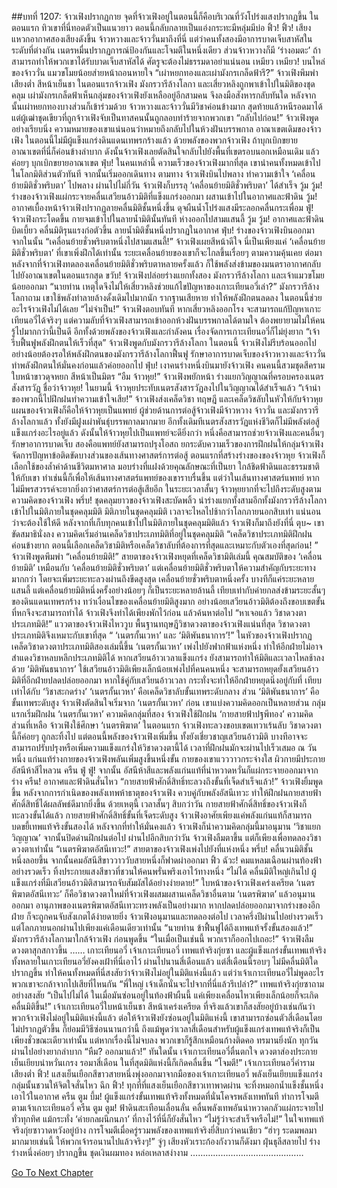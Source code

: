 ##บทที่ 1207: จ้าวเฟิงปรากฏกาย
จุดที่จ้าวเฟิงอยู่ในตอนนี้ก็คือบริเวณที่วังโปร่งแสงปรากฏขึ้น
ในตอนแรก ทิวเขาที่นี่ทอดตัวเป็นแนวยาว ตอนนี้กลับกลายเป็นแอ่งกระทะมีหลุ่มมีบ่อ
ฟิ้ว! ฟิ้ว!
เสียงแหวกอากาศสองเสียงดังขึ้น จ้าวหวางและจ้าววั่นมาถึงที่นี่
แต่ว่าคนทั้งสองมีอาการบาดเจ็บสาหัสในระดับที่ต่างกัน
เนตรหมื่นปรากฏการณ์ป้องกันและโจมตีในหนึ่งเดียว ส่วนจ้าวหวางก็มี ‘ร่างอมตะ’ ถ้าสามารถทำให้พวกเขาได้รับบาดเจ็บสาหัสได้ ศัตรูจะต้องไม่ธรรมดาอย่าแน่นอน
เหมียว เหมียว!
บนไหล่ของจ้าววั่น แมวขโมยน้อยส่ายหน้าถอนหายใจ
“เผ่าหยกทองและเผ่ามังกรเกล็ดฟ้ารึ?”
จ้าวเฟิงพึมพำเสียงต่ำ สีหน้าเย็นชา
ในตอนแรกจ้าวเฟิง มังกรวารีล้างโลกา และเสี่ยวหลิงถูกพาเข้าไปในมิติของชุดคลุม
เผ่ามังกรเกล็ดฟ้าเห็นกลุ่มของจ้าวเฟิงยังเหลืออยู่อีกสามคน จึงลงมือสังหารกลับทันใด หลังจากนั้นเผ่าหยกทองบางส่วนก็เข้าร่วมด้วย
จ้าวหวางและจ้าววั่นมีวิชาค่อนข้างมาก สุดท้ายแล้วหนีรอดมาได้ แต่ผู้เฒ่าชุดเขียวที่ถูกจ้าวเฟิงจับเป็นทาสคนนั้นถูกลอบทำร้ายจากพวกเขา
“กลับไปก่อน!”
จ้าวเฟิงพูดอย่างเรียบนิ่ง
ความหมายของเขาแน่นอนว่าหมายถึงกลับไปในห้วงฝันบรรพกาล อาณาเขตเดิมของจ้าวเฟิง
ในตอนนี้ไม่มีผู้แข็งแกร่งดินแดนเทพรกร้างแล้ว ด้วยพลังของพวกจ้าวเฟิง ถ้าบุกเบิกขยายอาณาเขตที่นี่ก็ค่อนข้างลำบาก
ดังนั้นจ้าวเฟิงเลยตัดสินใจกลับไปยังพื้นที่เขตรอบนอกเหมือนเดิม แล้วค่อยๆ บุกเบิกขยายอาณาเขต
ฟุ่บ!
ในคนเหล่านี้ ความเร็วของจ้าวเฟิงมากที่สุด เขานำคนทั้งหมดเข้าไปในโลกมิติส่วนตัวทันที จากนั้นเริ่มออกเดินทาง
ตามทาง จ้าวเฟิงบินไปพลาง ทำความเข้าใจ ‘เคลื่อนย้ายมิติชั่วพริบตา’ ไปพลาง
ผ่านไปไม่กี่วัน จ้าวเฟิงก็บรรลุ ‘เคลื่อนย้ายมิติชั่วพริบตา’ ได้สำเร็จ
วู้ม วู้ม!
ร่างของจ้าวเฟิงแผ่กระจายคลื่นเสวียนอ้าวมิติที่แข็งแกร่งออกมา ผสานเข้าไปในอากาศและฟ้าดิน
วู้ม!
อากาศเบื้องหน้าจ้าวเฟิงปรากฏลายคลื่นมิติชั้นหนึ่งขึ้น ดุจผืนน้ำโปร่งแสงมีระลอกคลื่นกระเพื่อม
ฟู่!
จ้าวเฟิงกระโดดขึ้น กายจมเข้าไปในลายน้ำมิตินั้นทันที
ห่างออกไปสามแสนลี้
วู้ม วู้ม!
อากาศและฟ้าดินบิดเบี้ยว คลื่นมิติรุนแรงก่อตัวขึ้น ลายน้ำมิติชั้นหนึ่งปรากฏในอากาศ
ฟุ่บ!
ร่างของจ้าวเฟิงบินออกมาจากในนั้น
“เคลื่อนย้ายชั่วพริบตาหนึ่งไปสามแสนลี้!”
จ้าวเฟิงเผยสีหน้าดีใจ
นี่เป็นเพียงแค่ ‘เคลื่อนย้ายมิติชั่วพริบตา’ ที่เขาเพิ่งฝึกได้เท่านั้น ระยะเคลื่อนย้ายของเขาก็จะไกลขึ้นเรื่อยๆ ตามความคุ้นเคย
ต่อมา หลังจากที่จ้าวเฟิงทดลองเคลื่อนย้ายมิติชั่วพริบตาหลายครั้งแล้ว ก็ใช้พลังส่งข้ามของมนตราอากาศกลับไปยังอาณาเขตในตอนแรกสุด
ขวับ!
จ้าวเฟิงปล่อยร่างแยกทั้งสอง มังกรวารีล้างโลกา และเจ้าแมวขโมยน้อยออกมา
“นายท่าน เหตุใดจึงไม่ให้เสี่ยวหลิงช่วยแก้ไขปัญหาของเกาะเทียนอวี่เล่า?”
มังกรวารีล้างโลกาถาม
เขาใช้พลังทำลายล้างดั้งเดิมไปมากนัก รากฐานเสียหาย ทำให้พลังฝึกตนลดลง ในตอนนี้ช่วยอะไรจ้าวเฟิงไม่ได้เลย
“ไม่จำเป็น!”
จ้าวเฟิงตอบทันที
หากเสี่ยวหลิงออกโรง จะสามารถแก้ปัญหาเกาะเทียนอวี่ได้จริงๆ
แต่ความลับที่จ้าวเฟิงสามารถเข้าออกห้วงฝันบรรพกาลได้ตามใจ ต้องพยายามไม่ให้คนรู้ไปมากกว่านี้เป็นดี
อีกทั้งด้วยพลังของจ้าวเฟิงและกำลังคน เรื่องจัดการเกาะเทียนอวี่ก็ไม่ยุ่งยาก
“เจ้ารีบฟื้นฟูพลังฝึกตนให้เร็วที่สุด”
จ้าวเฟิงพูดกับมังกรวารีล้างโลกา
ในตอนนี้ จ้าวเฟิงไม่รีบร้อนออกไป อย่างน้อยต้องรอให้พลังฝึกตนของมังกรวารีล้างโลกาฟื้นฟู รักษาอาการบาดเจ็บของจ้าวหวางและจ้าววั่น ทำพลังฝึกตนให้มั่นคงก่อนแล้วค่อยออกไป
ฟุ่บ!
เงาคนร่างหนึ่งบินมายังจ้าวเฟิง
คนคนนี้สวมชุดสีคราม ใบหน้าขาวดุจหยก สีหน้าเป็นมิตร
“อืม จ้าวหุย!”
จ้าวเฟิงพยักหน้า
ร่างแยกวิญญาณที่ครอบครองเนตรสังสารวัฏ ชื่อว่าจ้าวหุย!
ในยามนี้ จ้าวหุยประทับเนตรสังสารวัฏลงไปในวิญญาณได้สำเร็จแล้ว
“เจ้านำของพวกนี้ไปฝึกฝนทำความเข้าใจเสีย!”
จ้าวเฟิงส่งเคล็ดวิชา ทฤษฎี และเคล็ดวิชลับในหัวให้กับจ้าวหุย
แผนของจ้าวเฟิงก็คือให้จ้าวหุยเป็นแพทย์
ผู้ช่วยด้านการต่อสู้จ้าวเฟิงมีจ้าวหวาง จ้าววั่น และมังกรวารีล้างโลกาแล้ว ทั้งยังมีฝูงเผ่าพันธุ์บรรพกาลมากมาย
อีกทั้งเดิมทีเนตรสังสารวัฏแห่งชีวิตก็ไม่มีพลังต่อสู้แข็งแกร่งอะไรอยู่แล้ว
ดังนั้นให้จ้าวหุยไปเป็นแพทย์จะดียิ่งกว่า
หนึ่งคือสามารถช่วยจ้าวเฟิงและคนอื่นๆ รักษาอาการบาดเจ็บ
สองคือแพทย์ยังสามารถปรุงโอสถ ยกระดับความเร็วของการฝึกฝนให้กลุ่มจ้าวเฟิง จัดการปัญหาข้อติดขัดบางส่วนของเส้นทางศาสตร์การต่อสู้
ตอนแรกที่สร้างร่างของของจ้าวหุย จ้าวเฟิงก็เลือกใช้ของล้ำค่าด้านชีวิตมหาศาล มอบร่างที่แฝงด้วยคุณลักษณะที่เป็นยา ใกล้ชิดฟ้าดินและธรรมชาติให้กับเขา
ทำเช่นนี้ก็เพื่อให้เส้นทางศาสตร์แพทย์ของเขาราบรื่นขึ้น
แต่ว่าในเส้นทางศาสตร์แพทย์ หากไม่มีพรสวรรค์จะยากยิ่งกว่าศาสตร์การต่อสู้เสียอีก
ในระยะเวลาสั้นๆ จ้าวหุยยากที่จะไปถึงระดับสูงตามความคิดของจ้าวเฟิง
พรึ่บ!
ชุดคลุมยาวของจ้าวเฟิงสะบัดพลิ้ว นำร่างแยกทั้งสามอีกทั้งมังกรวารีล้างโลกาเข้าไปในมิติภายในชุดคลุมมิติ
มิติภายในชุดคลุมมิติ เวลาจะไหลไปช้ากว่าโลกภายนอกสิบเท่า แน่นอนว่าจะต้องใช้ให้ดี
หลังจากที่เก็บทุกคนเข้าไปในมิติภายในชุดคลุมมิติแล้ว จ้าวเฟิงก็มาถึงยังที่นี่
ตุบ~
เขาขัดสมาธินั่งลง ความคิดเริ่มอ่านเคล็ดวิชาประเภทมิติที่อยู่ในชุดคลุมมิติ
“เคล็ดวิชาประเภทมิติฝึกฝนค่อนข้างยาก ตอนนี้เลือกเคล็ดวิชามิติหรือเคล็ดวิชาลับที่ต้องการที่สุดและเหมาะกับตัวเองที่สุดก่อน! ”
จ้าวเฟิงพูดพึมพำ
“เคลื่อนย้ายมิติ!”
สายตาของจ้าวเฟิงหยุดที่เคล็ดวิชามิติเล่มนี้
คุณสมบัติของ ‘เคลื่อนย้ายมิติ’ เหมือนกับ ‘เคลื่อนย้ายมิติชั่วพริบตา’ แต่เคลื่อนย้ายมิติชั่วพริบตาให้ความสำคัญกับระยะทางมากกว่า โดยจะเพิ่มระยะทะลวงผ่านถึงขีดสูงสุด
เคลื่อนย้ายชั่วพริบตาหนึ่งครั้ง บางทีก็แค่ระยะหลายแสนลี้ แต่เคลื่อนย้ายมิติหนึ่งครั้งอย่างน้อยๆ ก็เป็นระยะหลายล้านลี้ เทียบเท่ากับค่ายกลส่งข้ามระยะสั้นๆ ของดินแดนเทพรกร้าง
ทว่าเงื่อนไขของเคลื่อนย้ายมิติสูงมาก อย่างน้อยเสวียนอ้าวมิติต้องถึงขอบเขตขั้นที่หกจึงจะสามารถทำได้
จ้าวเฟิงจึงทำได้เพียงพักไว้ก่อน แล้วค้นหาต่อไป
“หาเจอแล้ว วิชาดวงตาประเภทมิติ!”
แววตาของจ้าวเฟิงไหววูบ
พื้นฐานทฤษฎีวิชาดวงตาของจ้าวเฟิงแน่นที่สุด วิชาดวงตาประเภทมิติจึงเหมาะกับเขาที่สุด
“ ‘เนตรกั้นเวหา’ และ ‘มิติพันธนาการ’!”
ในหัวของจ้าวเฟิงปรากฏเคล็ดวิชาดวงตาประเภทมิติสองเล่มนี้ขึ้น
‘เนตรกั้นเวหา’ เพ่งไปยังฟากฟ้าแห่งหนึ่ง ทำให้อีกฝ่ายไม่อาจสำแดงวิชาหลบหลีกประเภทมิติได้ หากเสวียนอ้าวเวลาแข็งแกร่ง ยังสามารถทำให้มิติและเวลาไหลช้าลงด้วย
‘มิติพันธนาการ’ ใช้เสวียนอ้าวมิติเพียงเล็กน้อยเพ่งไปที่คนคนหนึ่ง จะสามารถหยุดยั้งเสวียนอ้าวมิติที่อีกฝ่ายปลดปล่อยออกมา หากใช้คู่กับเสวียนอ้าวเวลา กระทั่งจะทำให้อีกฝ่ายหยุดนิ่งอยู่กับที่ เทียบเท่าได้กับ ‘วิชาสะกดร่าง’
‘เนตรกั้นเวหา’ คือเคล็ดวิชาลับขั้นเทพระดับกลาง ส่วน ‘มิติพันธนาการ’ คือขั้นเทพระดับสูง
จ้าวเฟิงตัดสินใจเริ่มจาก ‘เนตรกั้นเวหา’ ก่อน
เขาแบ่งความคิดออกเป็นหลายส่วน กลุ่มแรกเริ่มฝึกฝน ‘เนตรกั้นเวหา’
ความคิดกลุ่มที่สอง จ้าวเฟิงใช้ฝึกฝน ‘กายสายฟ้าปฐพีทอง’
ความคิดส่วนที่เหลือ จ้าวเฟิงใช้ศึกษา ‘เนตรพิฆาต’
ในตอนแรก จ้าวเฟิงทะลวงขอบเขตเทวาเร้นลับ วิชาดวงตานี้ก็ค่อยๆ ถูกละทิ้งไป แต่ตอนนี้พลังของจ้าวเฟิงเพิ่มขึ้น ทั้งยังเชี่ยวชาญเสวียนอ้าวมิติ บางทีอาจจะสามารถปรับปรุงหรือเพิ่มความแข็งแกร่งให้วิชาดวงตานี้ได้
เวลาที่ฝึกฝนมักจะผ่านไปเร็วเสมอ
ณ วันหนึ่ง แก่นแท้ร่างกายของจ้าวเฟิงพลันเพิ่มสูงขึ้นหนึ่งขั้น
กายของเขาแวววาวกระจ่างใส ผิวกายมีประกายอัสนีห้าสีไหลวน
ครืน ฟู่ ฟู่!
จากนั้น อัสนีห้าสีและพลังแก่นแท้ที่น่าหวาดหวั่นก็แผ่กระจายออกมาจากร่าง
ครืน!
อากาศและฟ้าดินสั่นไหว
“กายสายฟ้าศักดิ์สิทธิ์ทะลวงถึงขั้นที่เจ็ดสำเร็จแล้ว!”
จ้าวเฟิงยิ้มพูดขึ้น
หลังจากการกำเนิดของพลังเทพห้าธาตุของจ้าวเฟิง ควบคู่กับพลังอัสนีเทวะ ทำให้ฝึกฝนกายสายฟ้าศักดิ์สิทธิ์ได้ผลลัพธ์ดีมากยิ่งขึ้น
ด้วยเหตุนี้ เวลาสั้นๆ สิบกว่าวัน กายสายฟ้าศักดิ์สิทธิ์ของจ้าวเฟิงก็ทะลวงขั้นได้แล้ว
กายสายฟ้าศักดิ์สิทธิ์ขั้นที่เจ็ดระดับสูง จ้าวเฟิงอาศัยเพียงแค่พลังแก่นแท้ก็สามารถบดขยี้เทพแท้จริงขั้นสองได้
หลังจากที่ทำให้มั่นคงแล้ว จ้าวเฟิงก็นำความคิดกลุ่มนี้มาอนุมาน ‘วิชาแยกวิญญาณ’ จากนั้นปิดด่านฝึกฝนต่อไป
ผ่านไปอีกสิบกว่าวัน จ้าวเฟิงลืมตาขึ้น แต่ก็เพียงเพื่อทดลองวิชาดวงตาเท่านั้น
“เนตรพิฆาตอัสนีเทวะ!”
สายตาของจ้าวเฟิงเพ่งไปยังที่แห่งหนึ่ง
พรึ่บ!
คลื่นวนมิติชั้นหนึ่งลอยขึ้น จากนั้นคมอัสนีสีขาววาววับสายหนึ่งก็ฟาดผ่าออกมา
ฟิ้ว ฉัวะ!
คมแหลมเฉือนผ่านท้องฟ้าอย่างรวดเร็ว ทิ้งประกายแสงสีขาวที่ชวนให้คนพรั่นพรึงเอาไว้ทางหนึ่ง
“ไม่ได้ คลื่นมิติใหญ่เกินไป ผู้แข็งแกร่งที่มีเสวียนอ้าวมิติสามารถจับสัมผัสได้อย่างง่ายดาย!”
ใบหน้าของจ้าวเฟิงเคร่งเครียด
‘เนตรพิฆาตอัสนีเทวะ’ ก็คือวิชาดวงตาใหม่ที่จ้าวเฟิงผสมผสานเคล็ดวิชาอื่นตาม ‘เนตรพิฆาต’ แล้วอนุมานออกมา
อานุภาพของเนตรพิฆาตอัสนีเทวะทรงพลังเป็นอย่างมาก หากปลดปล่อยออกมาจากร่างของอีกฝ่าย ก็จะถูกคนจับสังเกตได้ง่ายดายยิ่ง
จ้าวเฟิงอนุมานและทดลองต่อไป
เวลาครึ่งปีผ่านไปอย่างรวดเร็ว แต่โลกภายนอกผ่านไปเพียงแค่เดือนเดียวเท่านั้น
“นายท่าน ข้าฟื้นฟูได้ถึงเทพแท้จรั้งขั้นสองแล้ว!”
มังกรวารีล้างโลกามาใกล้จ้าวเฟิง ก่อนพูดขึ้น
“ในเมื่อเป็นเช่นนี้ พวกเราก็ออกไปเถอะ!”
จ้าวเฟิงลืมดวงตาสุกสกาวขึ้น
……
เกาะเทียนอวี่
เจ้าเกาะเทียนอวี่ เทพแท้จริงกุ่ยซา และผู้แข็งแกร่งขั้นเทพแท้จริงทั้งหลายในเกาะเทียนอวี่ยังคงเฝ้าที่นี่เอาไว้
ผ่านไปนานสี่เดือนแล้ว แต่สี่เดือนนี้รอบๆ ไม่มีคลื่นมิติใดปรากฏขึ้น
ทำให้คนทั้งหมดที่นี่สงสัยว่าจ้าวเฟิงไม่อยู่ในมิติแห่งนี้แล้ว
แต่ว่าเจ้าเกาะเทียนอวี่ไม่พูดอะไร พวกเขาจะกล้าจากไปเสียที่ไหนกัน
“พี่ใหญ่ เจ้าเด็กนั่นจะไปจากที่นี่แล้วรึเปล่า?”
เทพแท้จริงกุ่ยซาถามอย่างสงสัย
“เป็นไปไม่ได้ ในเมื่อมันซ่อนอยู่ในท้องฟ้าผืนนี้ แค่เพียงเคลื่อนไหวเพียงเล็กน้อยก็จะเกิดคลื่นมิติขึ้น!”
เจ้าเกาะเทียนอวี่ใบหน้าเย็นชา สีหน้าเคร่งเครียด
ที่จริงแล้วเขาก็สงสัยอยู่บ้างเช่นกันว่าพวกจ้าวเฟิงไม่อยู่ในมิติแห่งนี้แล้ว
ต่อให้จ้าวเฟิงยังซ่อนอยู่ในมิติแห่งนี้ เขาสามารถซ่อนตัวสี่เดือนโดยไม่ปรากฏตัวขึ้น ก็ย่อมมีวิธีซ่อนนานกว่านี้
ถึงแม้พูดว่าเวลาสี่เดือนสำหรับผู้แข็งแกร่งเทพแท้จริงก็เป็นเพียงชั่วขณะเดียวเท่านั้น แต่หากเรื่องนี้ไม่จบลง พวกเขาก็รู้สึกเหมือนก้างติดคอ ทรมานยิ่งนัก ทุกวันผ่านไปอย่างยากลำบาก
“หืม? ออกมาแล้ว!”
ทันใดนั้น เจ้าเกาะเทียนอวี่ตื่นตกใจ ดวงตาส่องประกายเย็นเยียบน่าหวั่นเกรง
รอมาสี่เดือน ในที่สุดมิติแห่งนี้ก็เกิดคลื่นขึ้น
“โจมตี!”
เจ้าเกาะเทียนอวี่คำรามเสียงต่ำ
ฟิ้ว!
แสงเย็นเยือกสีขาวสายหนึ่งพุ่งออกมาจากมือของเจ้าเกาะเทียนอวี่ พลังเย็นเยียบแข็งแกร่งกลุ่มนั้นชวนให้จิตใจสั่นไหว
ฉึก ฟิ้ว!
ทุกที่ที่แสงเย็นเยือกสีขาวเทาพาดผ่าน จะทิ้งหมอกน้ำแข็งชั้นหนึ่งเอาไว้ในอากาศ
ครืน ตูม บึ้ม!
ผู้แข็งแกร่งขั้นเทพแท้จริงทั้งหมดที่นั่นโคจรพลังเทพทันที ทำการโจมตีตามเจ้าเกาะเทียนอวี่
ครืน ตูม ตูม!
ฟ้าดินสะเทือนเลื่อนลั่น คลื่นพลังเทพอันน่าหวาดกลัวแผ่กระจายไปทั่วทุกทิศ
แม้กระทั่ง ‘ค่ายกลผนึกนภา’ ที่กางไว้ที่นี่ก็ยังสั่นไหว
“ไม่รู้ว่าจะสำเร็จหรือไม่!”
ในใจเทพแท้จริงกุ่ยซาวาดหวังอยู่บ้าง
การโจมตีเมื่อครู่รวมพลังของเทพแท้จริงยี่สิบกว่าคนเชียว
“ฮ่าๆ ระดมพลมามากมายเช่นนี้ ให้พวกเจ้ารอนานไปแล้วจริงๆ!”
จู่ๆ เสียงหัวเราะก้องกังวานก็ดังมา
ฝุ่นธุลีสลายไป ร่างร่างหนึ่งค่อยๆ ปรากฏขึ้น ชุดเงินผมทอง หล่อเหลาสง่างาม
………………………………………


[Go To Next Chapter]( ./64.md)